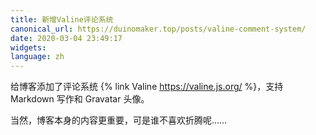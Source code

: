 ```yaml
---
title: 新增Valine评论系统
canonical_url: https://duinomaker.top/posts/valine-comment-system/
date: 2020-03-04 23:49:17
widgets:
language: zh
---
```


给博客添加了评论系统 {% link Valine https://valine.js.org/ %}，支持 Markdown 写作和 Gravatar 头像。

当然，博客本身的内容更重要，可是谁不喜欢折腾呢……